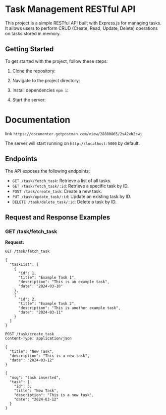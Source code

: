 # Task Management RESTful API

This project is a simple RESTful API built with Express.js for managing tasks. It allows users to perform CRUD (Create, Read, Update, Delete) operations on tasks stored in memory.

## Getting Started

To get started with the project, follow these steps:

1. Clone the repository:

2. Navigate to the project directory:

3. Install dependencies `npm i`:

4. Start the server:

# Documentation 
link `https://documenter.getpostman.com/view/28880865/2sA2xh2swj`

The server will start running on `http://localhost:5000` by default.

## Endpoints

The API exposes the following endpoints:

- `GET /task/fetch_task`: Retrieve a list of all tasks.
- `GET /task/fetch_task/:id`: Retrieve a specific task by ID.
- `POST /task/create_task`: Create a new task.
- `PUT /task/update_task/:id`: Update an existing task by ID.
- `DELETE /task/delete_task/:id`: Delete a task by ID.

## Request and Response Examples

### GET /task/fetch_task

**Request:**

```http
GET /task/fetch_task

{
  "taskList": [
    {
      "id": 1,
      "title": "Example Task 1",
      "description": "This is an example task",
      "date": "2024-03-10"
    },
    {
      "id": 2,
      "title": "Example Task 2",
      "description": "This is another example task",
      "date": "2024-03-11"
    }
  ]
}

POST /task/create_task
Content-Type: application/json

{
  "title": "New Task",
  "description": "This is a new task",
  "date": "2024-03-12"
}

{
  "msg": "task inserted",
  "task": {
    "id": 3,
    "title": "New Task",
    "description": "This is a new task",
    "date": "2024-03-12"
  }
}
